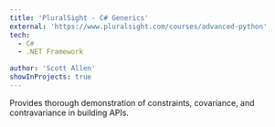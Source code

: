 ```yaml
---
title: 'PluralSight - C# Generics'
external: 'https://www.pluralsight.com/courses/advanced-python'
tech:
  - C#
  - .NET Framework

author: 'Scott Allen'
showInProjects: true
---
```


Provides thorough demonstration of constraints, covariance, and contravariance in building APIs.
